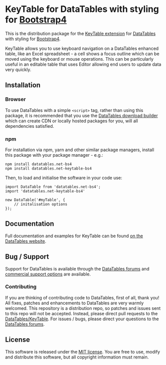 # KeyTable for DataTables with styling for [Bootstrap4](https://getbootstrap.com/docs/4.6/getting-started/introduction/)

This is the distribution package for the [KeyTable extension](https://datatables.net/extensions/keytable) for [DataTables](https://datatables.net/) with styling for [Bootstrap4](https://getbootstrap.com/docs/4.6/getting-started/introduction/).

KeyTable allows you to use keyboard navigation on a DataTables enhanced table, like an Excel spreadsheet - a cell shows a focus outline which can be moved using the keyboard or mouse operations. This can be particularly useful in an editable table that uses Editor allowing end users to update data very quickly.


## Installation

### Browser

To use DataTables with a simple `<script>` tag, rather than using this package, it is recommended that you use the [DataTables download builder](//datatables.net/download) which can create CDN or locally hosted packages for you, will all dependencies satisfied.

### npm

For installation via npm, yarn and other similar package managers, install this package with your package manager - e.g.:

```
npm install datatables.net-bs4
npm install datatables.net-keytable-bs4
```

Then, to load and initialise the software in your code use:

```
import DataTable from 'datatables.net-bs4';
import 'datatables.net-keytable-bs4'

new DataTable('#myTable', {
    // initalisation options
});
```


## Documentation

Full documentation and examples for KeyTable can be found [on the DataTables website](https://datatables.net/extensions/keytable).


## Bug / Support

Support for DataTables is available through the [DataTables forums](//datatables.net/forums) and [commercial support options](//datatables.net/support) are available.

### Contributing

If you are thinking of contributing code to DataTables, first of all, thank you! All fixes, patches and enhancements to DataTables are very warmly welcomed. This repository is a distribution repo, so patches and issues sent to this repo will not be accepted. Instead, please direct pull requests to the [DataTables/KeyTable](http://github.com/DataTables/KeyTable). For issues / bugs, please direct your questions to the [DataTables forums](//datatables.net/forums).


## License

This software is released under the [MIT license](//datatables.net/license). You are free to use, modify and distribute this software, but all copyright information must remain.

